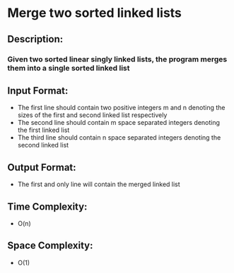 # Merge two sorted linked lists
## Description:
### Given two sorted linear singly linked lists, the program merges them into a single sorted linked list
## Input Format:
* The first line should contain two positive integers m and n denoting the sizes of the first and second linked list respectively
* The second line should contain m space separated integers denoting the first linked list
* The third line should contain n space separated integers denoting the second linked list
## Output Format:
* The first and only line will contain the merged linked list
## Time Complexity: 
* O(n)
## Space Complexity: 
* O(1)